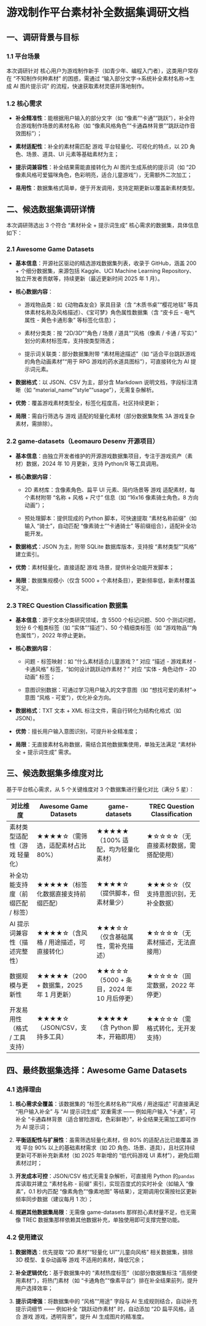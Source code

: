 # 游戏制作平台素材补全数据集调研文档

## 一、调研背景与目标

### 1.1 平台场景

本次调研针对 核心用户为游戏制作新手（如青少年、编程入门者），这类用户常存在 “不知制作何种素材” 的困惑，需通过 “输入部分文字→系统补全素材名称→生成 AI 图片提示词” 的流程，快速获取素材灵感并落地制作。

### 1.2 核心需求



*   **补全精准性**：能根据用户输入的部分文字（如 “像素”“卡通”“跳跃”），补全符合游戏制作场景的素材名称（如 “像素风格角色”“卡通森林背景”“跳跃动作音效图标”）；

*   **素材适配性**：补全的素材需匹配 游戏 平台轻量化、可视化的特点，以 2D 角色、场景、道具、UI 元素等基础素材为主；

*   **提示词兼容性**：补全结果需能直接转化为 AI 图片生成系统的提示词（如 “2D 像素风格可爱猫咪角色，色彩明亮，适合儿童游戏”），无需额外二次加工；

*   **易用性**：数据集格式简单，便于开发调用，支持定期更新以覆盖新素材类型。

## 二、候选数据集调研详情

本次调研筛选出 3 个符合 “素材补全 + 提示词生成” 核心需求的数据集，具体信息如下：

### 2.1 Awesome Game Datasets



*   **基本信息**：开源社区驱动的精选游戏数据集列表，收录于 GitHub，涵盖 200 + 个细分数据集，来源包括 Kaggle、UCI Machine Learning Repository、独立开发者贡献等，持续更新（最近更新时间 2025 年 1 月）。

*   **核心数据内容**：


    *   游戏物品类：如《动物森友会》家具目录（含 “木质书桌”“樱花地毯” 等具体素材名称及风格描述）、《宝可梦》角色属性数据集（含 “皮卡丘 - 电气属性 - 黄色卡通形象” 等标签化信息）；

    *   素材分类类：按 “2D/3D”“角色 / 场景 / 道具”“风格（像素 / 卡通 / 写实）” 划分的素材标签库，支持按类型筛选；

    *   提示词关联类：部分数据集附带 “素材用途描述”（如 “适合平台跳跃游戏的角色动画素材”“用于 RPG 游戏的药水道具图标”），可直接转化为 AI 提示词元素。

*   **数据格式**：以 JSON、CSV 为主，部分含 Markdown 说明文档，字段标注清晰（如 “material\_name”“style”“usage”），无需复杂解析。

*   **优势**：覆盖游戏素材类型全，标签化程度高，社区持续更新；

*   **局限**：需自行筛选与 游戏 适配的轻量化素材（部分数据集聚焦 3A 游戏复杂素材，需排除）。

### 2.2 game-datasets（Leomauro Desenv 开源项目）



*   **基本信息**：由独立开发者维护的开源游戏数据集项目，专注于游戏资产（素材）数据，2024 年 10 月更新，支持 Python/R 等工具调用。

*   **核心数据内容**：


    *   2D 素材库：含像素角色、扁平 UI 元素、简约场景等 游戏 适配素材，每个素材附带 “名称 + 风格 + 尺寸” 信息（如 “16x16 像素骑士角色，8 方向动画”）；

    *   预处理脚本：提供现成的 Python 脚本，可快速提取 “素材名称前缀”（如输入 “骑士”，自动匹配 “像素骑士”“卡通骑士” 等前缀组合），适配补全功能开发。

*   **数据格式**：JSON 为主，附带 SQLite 数据库版本，支持按 “素材类型”“风格” 建立索引。

*   **优势**：素材轻量化，直接适配 游戏 场景，提供补全功能开发脚本；

*   **局限**：数据集规模小（仅含 5000 + 个素材条目），更新频率低，新素材覆盖不足。

### 2.3 TREC Question Classification 数据集



*   **基本信息**：源于文本分类研究领域，含 5500 个标记问题、500 个测试问题，划分 6 个粗类标签（如 “实体”“描述”）、50 个精细类标签（如 “游戏物品”“角色属性”），2022 年停止更新。

*   **核心数据内容**：


    *   问题 - 标签映射：如 “什么素材适合儿童游戏？” 对应 “描述 - 游戏素材 - 卡通风格” 标签，“如何设计跳跃动作素材？” 对应 “实体 - 角色动作 - 2D 动画” 标签；

    *   意图识别数据：可通过学习用户输入的文字意图（如 “想找可爱的素材”→意图 “风格 - 可爱”），优化补全方向。

*   **数据格式**：TXT 文本 + XML 标注文件，需自行转化为结构化格式（如 JSON）。

*   **优势**：擅长用户输入意图识别，可提升补全精准度；

*   **局限**：无直接素材名称数据，需结合其他数据集使用，单独无法满足 “素材补全 + 提示词生成” 需求。

## 三、候选数据集多维度对比

基于平台核心需求，从 5 个关键维度对 3 个数据集进行量化对比（满分 5 星）：



| 对比维度                 | Awesome Game Datasets         | game-datasets                   | TREC Question Classification |
| -------------------- | ----------------------------- | ------------------------------- | ---------------------------- |
| 素材类型适配性（游戏 轻量化） | ★★★★☆（需筛选，适配素材占比 80%）         | ★★★★★（100% 适配，均为轻量化素材）          | ★☆☆☆☆（无直接素材数据，需搭配使用）         |
| 补全功能支持度（前缀匹配 / 标签）   | ★★★★★（标签化数据直接支持前缀匹配）          | ★★★★☆（提供脚本，但素材量少）               | ★★★☆☆（仅支持意图识别，无补全数据）         |
| AI 提示词兼容性（描述完整性）     | ★★★★☆（含风格 / 用途描述，可直接转化）       | ★★★☆☆（仅含基础属性，需补充描述）             | ★☆☆☆☆（无素材描述，无法直接用）           |
| 数据规模与更新性             | ★★★★★（200 + 数据集，2025 年 1 月更新） | ★★☆☆☆（5000 + 条目，2024 年 10 月后停更） | ★☆☆☆☆（固定数据，2022 年停更）         |
| 开发易用性（格式 / 工具支持）     | ★★★★☆（JSON/CSV，支持多工具）         | ★★★★★（含 Python 脚本，开箱即用）         | ★★☆☆☆（需格式转化，无开发支持）           |

## 四、最终数据集选择：Awesome Game Datasets

### 4.1 选择理由



1.  **核心需求全覆盖**：该数据集的 “标签化素材名称”“风格 / 用途描述” 可直接满足 “用户输入补全” 与 “AI 提示词生成” 双重需求 —— 例如用户输入 “卡通”，可补全 “卡通森林背景（适合冒险游戏，色彩鲜艳）”，补全结果无需加工即可作为 AI 提示词；

2.  **平衡适配性与扩展性**：虽需筛选轻量化素材，但 80% 的适配占比已能覆盖 游戏 平台 90% 以上的基础素材需求（如 2D 角色、场景、道具），且社区持续更新可不断补充新素材（如 2025 年新增的 “低代码游戏 UI 素材”），避免后期素材过时；

3.  **开发成本可控**：JSON/CSV 格式无需复杂解析，可直接用 Python 的`pandas`库读取并建立 “素材名称 - 前缀” 索引，实现百度式的实时补全（如输入 “像素”，0.1 秒内匹配 “像素角色”“像素地图” 等结果），定期调用仅需按社区更新频率同步数据（建议每月 1 次）；

4.  **规避其他数据集局限**：无需像 game-datasets 那样担心素材量不足，也无需像 TREC 数据集那样依赖其他数据补充，单独使用即可支撑完整功能。

### 4.2 使用建议



1.  **数据筛选**：优先提取 “2D 素材”“轻量化 UI”“儿童向风格” 相关数据集，排除 3D 模型、复杂动画等 游戏 不适用的素材，降低冗余；

2.  **补全逻辑优化**：基于数据集中的 “素材热度标签”（如部分数据集标注 “高频使用素材”），将热门素材（如 “卡通角色”“像素平台”）排在补全结果前列，提升用户选择效率；

3.  **提示词增强**：将数据集中的 “风格”“用途” 字段与 AI 生成规则结合，自动补充提示词细节 —— 例如补全 “跳跃动作素材” 时，自动添加 “2D 扁平风格，适合 游戏 游戏，透明背景”，提升 AI 生成图片的精准度。
